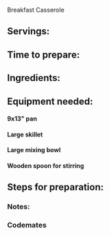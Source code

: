 Breakfast Casserole

## Servings: 

## Time to prepare: 

## Ingredients:


## Equipment needed:

#### 9x13" pan
#### Large skillet
#### Large mixing bowl
#### Wooden spoon for stirring

## Steps for preparation:



### Notes:



### Codemates #
